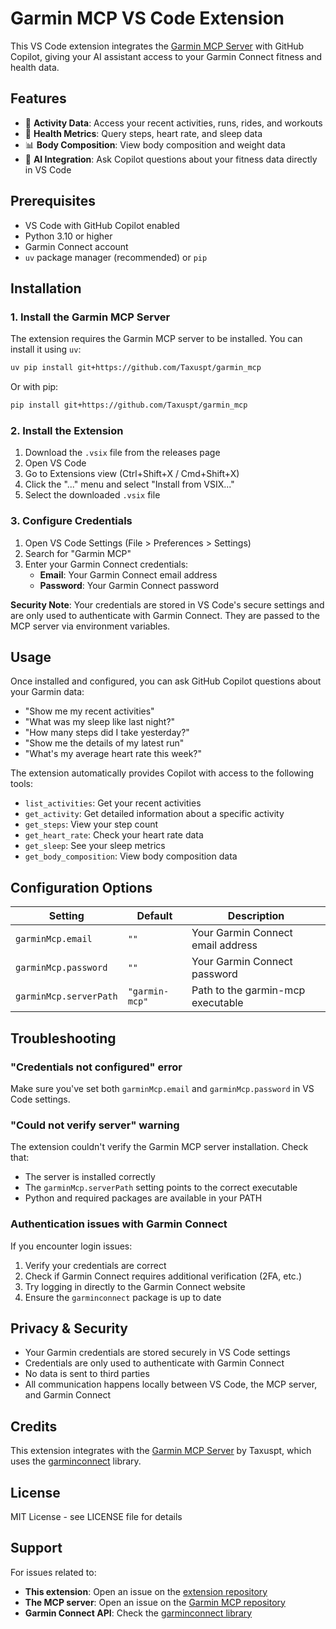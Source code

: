 # Garmin MCP VS Code Extension

This VS Code extension integrates the [Garmin MCP Server](https://github.com/Taxuspt/garmin_mcp) with GitHub Copilot, giving your AI assistant access to your Garmin Connect fitness and health data.

## Features

- 🏃 **Activity Data**: Access your recent activities, runs, rides, and workouts
- 💪 **Health Metrics**: Query steps, heart rate, and sleep data
- 📊 **Body Composition**: View body composition and weight data
- 🤖 **AI Integration**: Ask Copilot questions about your fitness data directly in VS Code

## Prerequisites

- VS Code with GitHub Copilot enabled
- Python 3.10 or higher
- Garmin Connect account
- `uv` package manager (recommended) or `pip`

## Installation

### 1. Install the Garmin MCP Server

The extension requires the Garmin MCP server to be installed. You can install it using `uv`:

```bash
uv pip install git+https://github.com/Taxuspt/garmin_mcp
```

Or with pip:

```bash
pip install git+https://github.com/Taxuspt/garmin_mcp
```

### 2. Install the Extension

1. Download the `.vsix` file from the releases page
2. Open VS Code
3. Go to Extensions view (Ctrl+Shift+X / Cmd+Shift+X)
4. Click the "..." menu and select "Install from VSIX..."
5. Select the downloaded `.vsix` file

### 3. Configure Credentials

1. Open VS Code Settings (File > Preferences > Settings)
2. Search for "Garmin MCP"
3. Enter your Garmin Connect credentials:
   - **Email**: Your Garmin Connect email address
   - **Password**: Your Garmin Connect password

**Security Note**: Your credentials are stored in VS Code's secure settings and are only used to authenticate with Garmin Connect. They are passed to the MCP server via environment variables.

## Usage

Once installed and configured, you can ask GitHub Copilot questions about your Garmin data:

- "Show me my recent activities"
- "What was my sleep like last night?"
- "How many steps did I take yesterday?"
- "Show me the details of my latest run"
- "What's my average heart rate this week?"

The extension automatically provides Copilot with access to the following tools:

- `list_activities`: Get your recent activities
- `get_activity`: Get detailed information about a specific activity
- `get_steps`: View your step count
- `get_heart_rate`: Check your heart rate data
- `get_sleep`: See your sleep metrics
- `get_body_composition`: View body composition data

## Configuration Options

| Setting | Default | Description |
|---------|---------|-------------|
| `garminMcp.email` | `""` | Your Garmin Connect email address |
| `garminMcp.password` | `""` | Your Garmin Connect password |
| `garminMcp.serverPath` | `"garmin-mcp"` | Path to the garmin-mcp executable |

## Troubleshooting

### "Credentials not configured" error

Make sure you've set both `garminMcp.email` and `garminMcp.password` in VS Code settings.

### "Could not verify server" warning

The extension couldn't verify the Garmin MCP server installation. Check that:
- The server is installed correctly
- The `garminMcp.serverPath` setting points to the correct executable
- Python and required packages are available in your PATH

### Authentication issues with Garmin Connect

If you encounter login issues:
1. Verify your credentials are correct
2. Check if Garmin Connect requires additional verification (2FA, etc.)
3. Try logging in directly to the Garmin Connect website
4. Ensure the `garminconnect` package is up to date

## Privacy & Security

- Your Garmin credentials are stored securely in VS Code settings
- Credentials are only used to authenticate with Garmin Connect
- No data is sent to third parties
- All communication happens locally between VS Code, the MCP server, and Garmin Connect

## Credits

This extension integrates with the [Garmin MCP Server](https://github.com/Taxuspt/garmin_mcp) by Taxuspt, which uses the [garminconnect](https://github.com/cyberjunky/python-garminconnect) library.

## License

MIT License - see LICENSE file for details

## Support

For issues related to:
- **This extension**: Open an issue on the [extension repository](https://github.com/svarun115/garmin-mcp-vscode-extension)
- **The MCP server**: Open an issue on the [Garmin MCP repository](https://github.com/Taxuspt/garmin_mcp)
- **Garmin Connect API**: Check the [garminconnect library](https://github.com/cyberjunky/python-garminconnect)
